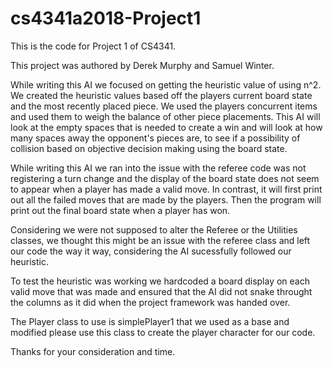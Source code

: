 # cs4341a2018-Project1
This is the code for Project 1 of CS4341.

This project was authored by Derek Murphy and Samuel Winter.

While writing this AI we focused on getting the heuristic value of using n^2. We created the heuristic values based off the players current board state and the most recently placed piece. We used the players concurrent items and used them to weigh the balance of other piece placements. This AI will look at the empty spaces that is needed to create a win and will look at how many spaces away the opponent's pieces are, to see if a possibility of collision based on objective decision making using the board state.

While writing this AI we ran into the issue with the referee code was not registering a turn change and the display of the board state does not seem to appear when a player has made a valid move. In contrast, it will first print out all the failed moves that are made by the players. Then the program will print out the final board state when a player has won.

Considering we were not supposed to alter the Referee or the Utilities classes, we thought this might be an issue with the referee class and left our code the way it way, considering the AI sucessfully followed our heuristic.

To test the heuristic was working we hardcoded a board display on each valid move that was made and ensured that the AI did not snake throught the columns as it did when the project framework was handed over.

The Player class to use is simplePlayer1 that we used as a base and modified please use this class to create the player character for our code.

Thanks for your consideration and time. 
